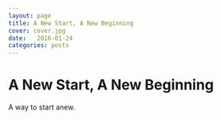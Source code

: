 ```yaml
---
layout: page
title: A New Start, A New Beginning
cover: cover.jpg
date:   2016-01-24
categories: posts
---
```


# A New Start, A New Beginning

  A way to start anew.